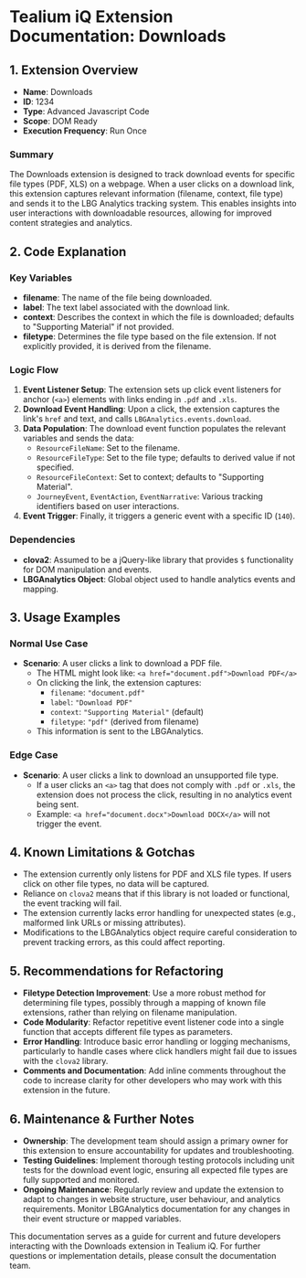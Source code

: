 # Tealium iQ Extension Documentation: Downloads

## 1. Extension Overview

- **Name**: Downloads
- **ID**: 1234
- **Type**: Advanced Javascript Code
- **Scope**: DOM Ready
- **Execution Frequency**: Run Once

### Summary
The Downloads extension is designed to track download events for specific file types (PDF, XLS) on a webpage. When a user clicks on a download link, this extension captures relevant information (filename, context, file type) and sends it to the LBG Analytics tracking system. This enables insights into user interactions with downloadable resources, allowing for improved content strategies and analytics.

## 2. Code Explanation

### Key Variables
- **filename**: The name of the file being downloaded.
- **label**: The text label associated with the download link.
- **context**: Describes the context in which the file is downloaded; defaults to "Supporting Material" if not provided.
- **filetype**: Determines the file type based on the file extension. If not explicitly provided, it is derived from the filename.

### Logic Flow
1. **Event Listener Setup**: The extension sets up click event listeners for anchor (`<a>`) elements with links ending in `.pdf` and `.xls`.
2. **Download Event Handling**: Upon a click, the extension captures the link's `href` and text, and calls `LBGAnalytics.events.download`.
3. **Data Population**: The download event function populates the relevant variables and sends the data:
   - `ResourceFileName`: Set to the filename.
   - `ResourceFileType`: Set to the file type; defaults to derived value if not specified.
   - `ResourceFileContext`: Set to context; defaults to "Supporting Material".
   - `JourneyEvent`, `EventAction`, `EventNarrative`: Various tracking identifiers based on user interactions.
4. **Event Trigger**: Finally, it triggers a generic event with a specific ID (`140`).

### Dependencies
- **clova2**: Assumed to be a jQuery-like library that provides `$` functionality for DOM manipulation and events.
- **LBGAnalytics Object**: Global object used to handle analytics events and mapping.

## 3. Usage Examples

### Normal Use Case
- **Scenario**: A user clicks a link to download a PDF file.
  - The HTML might look like: `<a href="document.pdf">Download PDF</a>`
  - On clicking the link, the extension captures:
    - `filename`: `"document.pdf"`
    - `label`: `"Download PDF"`
    - `context`: `"Supporting Material"` (default)
    - `filetype`: `"pdf"` (derived from filename)
  - This information is sent to the LBGAnalytics.

### Edge Case
- **Scenario**: A user clicks a link to download an unsupported file type.
  - If a user clicks an `<a>` tag that does not comply with `.pdf` or `.xls`, the extension does not process the click, resulting in no analytics event being sent. 
  - Example: `<a href="document.docx">Download DOCX</a>` will not trigger the event.

## 4. Known Limitations & Gotchas

- The extension currently only listens for PDF and XLS file types. If users click on other file types, no data will be captured.
- Reliance on `clova2` means that if this library is not loaded or functional, the event tracking will fail.
- The extension currently lacks error handling for unexpected states (e.g., malformed link URLs or missing attributes).
- Modifications to the LBGAnalytics object require careful consideration to prevent tracking errors, as this could affect reporting.

## 5. Recommendations for Refactoring

- **Filetype Detection Improvement**: Use a more robust method for determining file types, possibly through a mapping of known file extensions, rather than relying on filename manipulation.
- **Code Modularity**: Refactor repetitive event listener code into a single function that accepts different file types as parameters.
- **Error Handling**: Introduce basic error handling or logging mechanisms, particularly to handle cases where click handlers might fail due to issues with the `clova2` library.
- **Comments and Documentation**: Add inline comments throughout the code to increase clarity for other developers who may work with this extension in the future.

## 6. Maintenance & Further Notes

- **Ownership**: The development team should assign a primary owner for this extension to ensure accountability for updates and troubleshooting.
- **Testing Guidelines**: Implement thorough testing protocols including unit tests for the download event logic, ensuring all expected file types are fully supported and monitored.
- **Ongoing Maintenance**: Regularly review and update the extension to adapt to changes in website structure, user behaviour, and analytics requirements. Monitor LBGAnalytics documentation for any changes in their event structure or mapped variables.

This documentation serves as a guide for current and future developers interacting with the Downloads extension in Tealium iQ. For further questions or implementation details, please consult the documentation team.